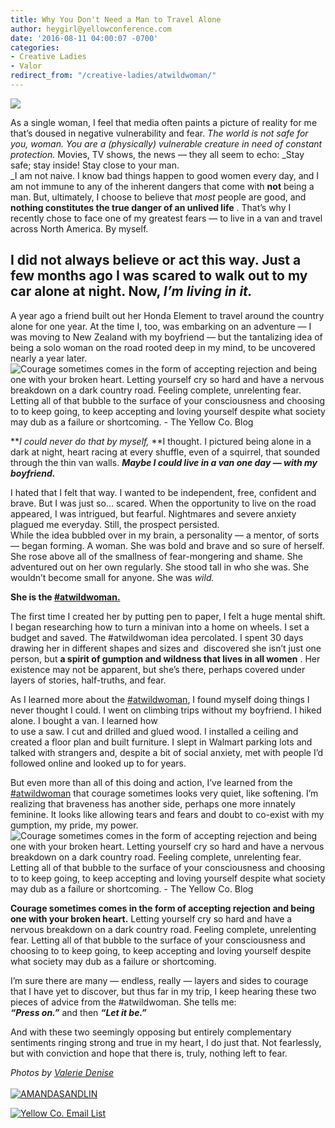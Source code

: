 ```yaml
---
title: Why You Don't Need a Man to Travel Alone
author: heygirl@yellowconference.com
date: '2016-08-11 04:00:07 -0700'
categories:
- Creative Ladies
- Valor
redirect_from: "/creative-ladies/atwildwoman/"
---
```


[![](https://s3.amazonaws.com/yellow-files/blog/2016/08/YOU-DONT-NEED-A-MAN-BLOG-IMAGE-final.jpg)](https://s3.amazonaws.com/yellow-files/blog/2016/08/YOU-DONT-NEED-A-MAN-BLOG-IMAGE-final.jpg)

As a single woman, I feel that media often paints a picture of reality for me that’s doused in negative vulnerability and fear. _The world is not safe for you, woman._ _You are a (physically) vulnerable creature in need of constant protection._ Movies, TV shows, the news — they all seem to echo: _Stay safe; stay inside! Stay close to your man.[  
](https://s3.amazonaws.com/yellow-files/blog/2016/08/ValerieDenisePhotos-70.jpg)_I am not naive. I know bad things happen to good women every day, and I am not immune to any of the inherent dangers that come with **not** being a man. But, ultimately, I choose to believe that _most_ people are good, and **nothing constitutes the true danger of an unlived life** . That’s why I recently chose to face one of my greatest fears — to live in a van and travel across North America. By myself.

## I did not always believe or act this way. Just a few months ago I was scared to walk out to my car alone at night. Now, _I’m living in it._

A year ago a friend built out her Honda Element to travel around the country alone for one year. At the time I, too, was embarking on an adventure — I was moving to New Zealand with my boyfriend — but the tantalizing idea of being a solo woman on the road rooted deep in my mind, to be uncovered nearly a year later.![Courage sometimes comes in the form of accepting rejection and being one with your broken heart. Letting yourself cry so hard and have a nervous breakdown on a dark country road. Feeling complete, unrelenting fear. Letting all of that bubble to the surface of your consciousness and choosing to to keep going, to keep accepting and loving yourself despite what society may dub as a failure or shortcoming. - The Yellow Co. Blog](https://s3.amazonaws.com/yellow-files/blog/2016/08/ValerieDenisePhotos-70.jpg)

**_I could never do that by myself,_ **I thought. I pictured being alone in a dark at night, heart racing at every shuffle, even of a squirrel, that sounded through the thin van walls. **_Maybe I could live in a van one day — with my boyfriend._**

I hated that I felt that way. I wanted to be independent, free, confident and brave. But I was just so… scared. When the opportunity to live on the road appeared, I was intrigued, but fearful. Nightmares and severe anxiety plagued me everyday. Still, the prospect persisted.[  
](https://s3.amazonaws.com/yellow-files/blog/2016/08/ValerieDenisePhotos-69.jpg)While the idea bubbled over in my brain, a personality — a mentor, of sorts — began forming. A woman. She was bold and brave and so sure of herself. She rose above all of the smallness of fear-mongering and shame. She adventured out on her own regularly. She stood tall in who she was. She wouldn’t become small for anyone. She was _wild._

**She is the [#atwildwoman.](http://www.amandasandlin.com/prints/)**

The first time I created her by putting pen to paper, I felt a huge mental shift. I began researching how to turn a minivan into a home on wheels. I set a budget and saved. The #atwildwoman idea percolated. I spent 30 days drawing her in different shapes and sizes and  discovered she isn’t just one person, but **a spirit of gumption and wildness that lives in all women** . Her existence may not be apparent, but she’s there, perhaps covered under layers of stories, half-truths, and fear.

As I learned more about the [#atwildwoman](http://www.amandasandlin.com/prints/), I found myself doing things I never thought I could. I went on climbing trips without my boyfriend. I hiked alone. I bought a van. I learned how  
to use a saw. I cut and drilled and glued wood. I installed a ceiling and created a floor plan and built furniture. I slept in Walmart parking lots and talked with strangers and, despite a bit of social anxiety, met with people I’d followed online and looked up to for years.

But even more than all of this doing and action, I’ve learned from the [#atwildwoman](http://www.amandasandlin.com/prints/) that courage sometimes looks very quiet, like softening. I’m realizing that braveness has another side, perhaps one more innately feminine. It looks like allowing tears and fears and doubt to co-exist with my gumption, my pride, my power.![Courage sometimes comes in the form of accepting rejection and being one with your broken heart. Letting yourself cry so hard and have a nervous breakdown on a dark country road. Feeling complete, unrelenting fear. Letting all of that bubble to the surface of your consciousness and choosing to to keep going, to keep accepting and loving yourself despite what society may dub as a failure or shortcoming. - The Yellow Co. Blog](https://s3.amazonaws.com/yellow-files/blog/2016/08/ValerieDenisePhotos-69.jpg)

**Courage sometimes comes in the form of accepting rejection and being one with your broken heart.** Letting yourself cry so hard and have a nervous breakdown on a dark country road. Feeling complete, unrelenting fear. Letting all of that bubble to the surface of your consciousness and choosing to to keep going, to keep accepting and loving yourself despite what society may dub as a failure or shortcoming.

I’m sure there are many — endless, really — layers and sides to courage that I have yet to discover, but thus far in my trip, I keep hearing these two pieces of advice from the #atwildwoman. She tells me:  
**_“Press on.”_** and then **_“Let it be.”_**

And with these two seemingly opposing but entirely complementary sentiments ringing strong and true in my heart, I do just that. Not fearlessly, but with conviction and hope that there is, truly, nothing left to fear.

_Photos by [Valerie Denise](http://www.valeriedenisephotos.com/)_[  
](https://s3.amazonaws.com/yellow-files/blog/2016/07/EMAIL-LIST.jpg)[  
](https://s3.amazonaws.com/yellow-files/blog/2016/01/AmandaSadlin.jpg)[![AMANDASANDLIN](https://s3.amazonaws.com/yellow-files/blog/2016/08/AMANDASANDLIN.jpg)](http://www.amandasandlin.com/)

[![Yellow Co. Email List](https://s3.amazonaws.com/yellow-files/blog/2016/07/EMAIL-LIST.jpg)](http://yellowconference.us3.list-manage2.com/subscribe?u=3f8e45f74e0653e404965e2ef&id=7cb1ced4ff)

